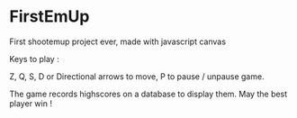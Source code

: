 # FirstEmUp

First shootemup project ever, made with javascript canvas

Keys to play :

Z, Q, S, D or Directional arrows to move,
P to pause / unpause game.

The game records highscores on a database to display them. May the best player win !
